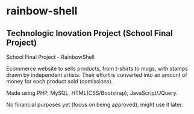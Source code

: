 # rainbow-shell


## Technologic Inovation Project (School Final Project)


School Final Project - RainbowShell

Ecommerce website to sells products, from t-shirts to mugs, with stamps drawn by independent artists. Their effort is converted into an amount of money for each product sold (comissions).

Made using PHP, MySQL, HTML(CSS/Bootstrap), JavaScript/JQuery.

No financial purposes yet (focus on being approved), might use it later.
